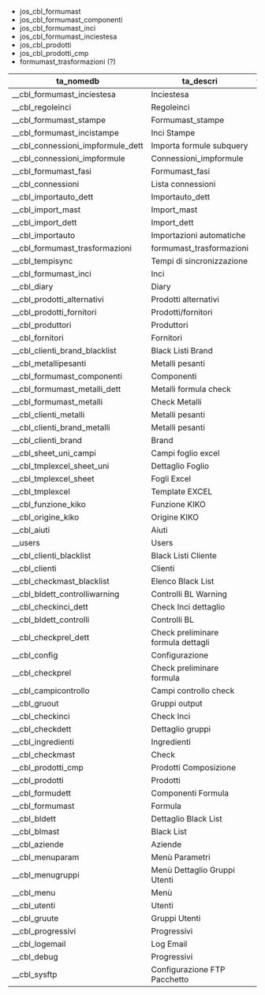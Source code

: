 - jos_cbl_formumast
- jos_cbl_formumast_componenti
- jos_cbl_formumast_inci
- jos_cbl_formumast_inciestesa
- jos_cbl_prodotti
- jos_cbl_prodotti_cmp
- formumast_trasformazioni (?)

| ta_nomedb                         | ta_descri                          | ta_esterna |     |
| --------------------------------- | ---------------------------------- | ---------- | --- |
| __cbl_formumast_inciestesa        | Inciestesa                         | 0          |     |
| __cbl_regoleinci                  | Regoleinci                         | 0          |     |
| __cbl_formumast_stampe            | Formumast_stampe                   | 0          |     |
| __cbl_formumast_incistampe        | Inci Stampe                        | 0          |     |
| __cbl_connessioni_impformule_dett | Importa formule subquery           | 0          |     |
| __cbl_connessioni_impformule      | Connessioni_impformule             | 0          |     |
| __cbl_formumast_fasi              | Formumast_fasi                     | 0          |     |
| __cbl_connessioni                 | Lista connessioni                  | 0          |     |
| __cbl_importauto_dett             | Importauto_dett                    | 0          |     |
| __cbl_import_mast                 | Import_mast                        | 0          |     |
| __cbl_import_dett                 | Import_dett                        | 0          |     |
| __cbl_importauto                  | Importazioni automatiche           | 0          |     |
| __cbl_formumast_trasformazioni    | formumast_trasformazioni           | 0          |     |
| __cbl_tempisync                   | Tempi di sincronizzazione          | 0          |     |
| __cbl_formumast_inci              | Inci                               | 0          |     |
| __cbl_diary                       | Diary                              | 0          |     |
| __cbl_prodotti_alternativi        | Prodotti alternativi               | 0          |     |
| __cbl_prodotti_fornitori          | Prodotti/fornitori                 | 0          |     |
| __cbl_produttori                  | Produttori                         | 0          |     |
| __cbl_fornitori                   | Fornitori                          | 0          |     |
| __cbl_clienti_brand_blacklist     | Black Listi Brand                  | 0          |     |
| __cbl_metallipesanti              | Metalli pesanti                    | 0          |     |
| __cbl_formumast_componenti        | Componenti                         | 0          |     |
| __cbl_formumast_metalli_dett      | Metalli formula check              | 0          |     |
| __cbl_formumast_metalli           | Check Metalli                      | 0          |     |
| __cbl_clienti_metalli             | Metalli pesanti                    | 0          |     |
| __cbl_clienti_brand_metalli       | Metalli pesanti                    | 0          |     |
| __cbl_clienti_brand               | Brand                              | 0          |     |
| __cbl_sheet_uni_campi             | Campi foglio excel                 | 0          |     |
| __cbl_tmplexcel_sheet_uni         | Dettaglio Foglio                   | 0          |     |
| __cbl_tmplexcel_sheet             | Fogli Excel                        | 0          |     |
| __cbl_tmplexcel                   | Template EXCEL                     | 0          |     |
| __cbl_funzione_kiko               | Funzione KIKO                      | 0          |     |
| __cbl_origine_kiko                | Origine KIKO                       | 0          |     |
| __cbl_aiuti                       | Aiuti                              | 0          |     |
| __users                           | Users                              | 1          |     |
| __cbl_clienti_blacklist           | Black Listi Cliente                | 0          |     |
| __cbl_clienti                     | Clienti                            | 0          |     |
| __cbl_checkmast_blacklist         | Elenco Black List                  | 0          |     |
| __cbl_bldett_controlliwarning     | Controlli BL Warning               | 0          |     |
| __cbl_checkinci_dett              | Check Inci dettaglio               | 0          |     |
| __cbl_bldett_controlli            | Controlli BL                       | 0          |     |
| __cbl_checkprel_dett              | Check preliminare formula dettagli | 0          |     |
| __cbl_config                      | Configurazione                     | 0          |     |
| __cbl_checkprel                   | Check preliminare formula          | 0          |     |
| __cbl_campicontrollo              | Campi controllo check              | 0          |     |
| __cbl_gruout                      | Gruppi output                      | 0          |     |
| __cbl_checkinci                   | Check Inci                         | 0          |     |
| __cbl_checkdett                   | Dettaglio gruppi                   | 0          |     |
| __cbl_ingredienti                 | Ingredienti                        | 0          |     |
| __cbl_checkmast                   | Check                              | 0          |     |
| __cbl_prodotti_cmp                | Prodotti Composizione              | 0          |     |
| __cbl_prodotti                    | Prodotti                           | 0          |     |
| __cbl_formudett                   | Componenti Formula                 | 0          |     |
| __cbl_formumast                   | Formula                            | 0          |     |
| __cbl_bldett                      | Dettaglio Black List               | 0          |     |
| __cbl_blmast                      | Black List                         | 0          |     |
| __cbl_aziende                     | Aziende                            | 0          |     |
| __cbl_menuparam                   | Menù Parametri                     | 0          |     |
| __cbl_menugruppi                  | Menù Dettaglio Gruppi Utenti       | 0          |     |
| __cbl_menu                        | Menù                               | 0          |     |
| __cbl_utenti                      | Utenti                             | 0          |     |
| __cbl_gruute                      | Gruppi Utenti                      | 0          |     |
| __cbl_progressivi                 | Progressivi                        | 0          |     |
| __cbl_logemail                    | Log Email                          | 0          |     |
| __cbl_debug                       | Progressivi                        | 0          |     |
| __cbl_sysftp                      | Configurazione FTP Pacchetto       | 0          |     |